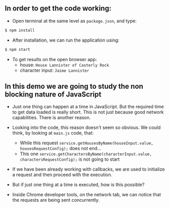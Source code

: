 ## In order to get the code working:

* Open terminal at the same level as `package.json`, and type:
```bash
$ npm install
```
* After installation, we can run the application using:
```bash
$ npm start
```
* To get results on the open browser app:
    * house: `House Lannister of Casterly Rock`
    * character input: `Jaime Lannister`

## In this demo we are going to study the non blocking nature of JavaScript

* Just one thing can happen at a time in JavaScript. But the required time to get data loaded is really short. This is not just because good network capabilities. There is another reason.

* Looking into the code, this reason doesn't seem so obvious. We could think, by looking at `main.js` code, that:
    * While this request `service.getHousesByName(houseInput.value, housesRequestConfig);` does not end...
    * This one `service.getCharactersByName(characterInput.value, charactersRequestConfig);` is not going to start

* If we have been already working with callbacks, we are used to initialize a request and then proceed with the execution.

* But if just one thing at a time is executed, how is this possible?

* Inside Chrome developer tools, on the network tab, we can notice that the requests are being sent concurrently.
